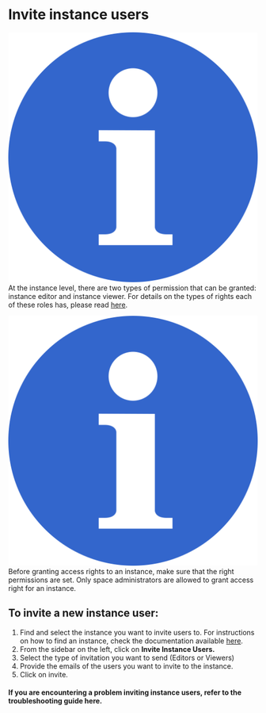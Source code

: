 # Invite instance users

![](../../.gitbook/assets/info_simple.svg.png)At the instance level, there are two types of permission that can be granted: instance editor and instance viewer. For details on the types of rights each of these roles has, please read [here](../../data-organization/instances.md).

![](../../.gitbook/assets/info_simple.svg.png)Before granting access rights to an instance, make sure that the right permissions are set. Only space administrators are allowed to grant access right for an instance.

## **To invite a new instance user:**

1. Find and select the instance you want to invite users to. For instructions on how to find an instance, check the documentation available [here](../find-objects-in-nuvolos/find-an-instance.md). 
2. From the sidebar on the left, click on **Invite Instance Users.** 
3. Select the type of invitation you want to send \(Editors or Viewers\) 
4. Provide the emails of the users you want to invite to the instance. 
5. Click on invite.



#### If you are encountering a problem inviting instance users, refer to the troubleshooting guide here. 


